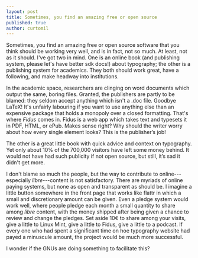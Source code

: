 ```yaml
---
layout: post
title: Sometimes, you find an amazing free or open source
published: true
author: curtomil
---
```


Sometimes, you find an amazing free or open source software that you think should be working very well, and is in fact, not so much. At least, not as it should. I've got two in mind. One is an online book (and publishing system, please let's have better sdk docs!) about typography; the other is a publishing system for academics. They both should work great, have a following, and make headway into institutions.

In the academic space, researchers are clinging on word documents which output the same, boring files. Granted, the publishers are partly to be blamed: they seldom accept anything which isn't a .doc file. Goodbye LaTeX! It's unfairly labouring if you want to use anything else than an expensive package that holds a monopoly over a closed formatting. That's where _Fidus_ comes in. Fidus is a web app which takes text and typesets it in PDF, HTML, or ePub. Makes sense right? Why should the writer worry about how every single element looks? This is the publisher’s job!

The other is a great little book with quick advice and context on typography. Yet only about 10% of the 700,000 visitors have left some money behind. It would not have had such publicity if not open source, but still, it’s sad it didn't get more. 

I don't blame so much the people, but the way to contribute to online---especially _libre_---content is not satisfactory. There are myriads of online paying systems, but none as open and transparent as should be. I imagine a little button somewhere in the front page that works like flattr in which a small and discretionary amount can be given. Even a pledge system would work well, where people pledge each month a small quantity to share among _libre_ content, with the money shipped after being given a chance to review and change the pledges. Set aside 10€ to share among your visits, give a little to Linux Mint, give a little to Fidus, give a little to a podcast. If every one who had spent a significant time on hoe typography website had payed a minuscule amount, the project would be much more successful. 

I wonder if the GNUs are doing something to facilitate this?